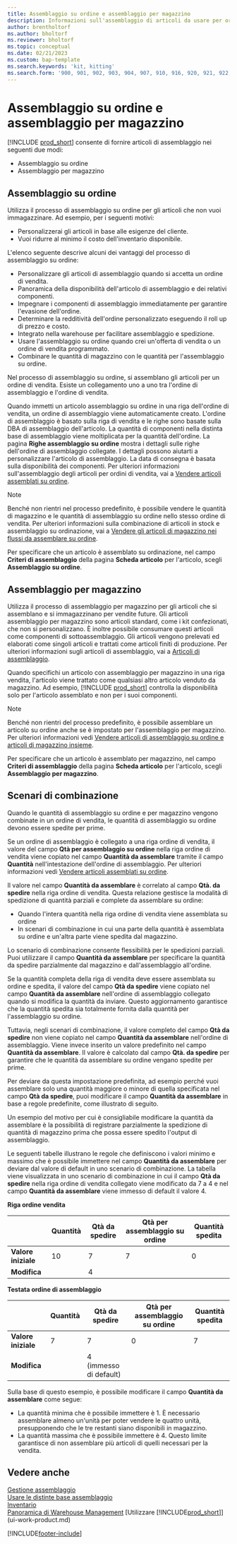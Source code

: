```yaml
---
title: Assemblaggio su ordine e assemblaggio per magazzino
description: Informazioni sull'assemblaggio di articoli da usare per ordini di vendita o da tenere in magazzino per vendite future.
author: brentholtorf
ms.author: bholtorf
ms.reviewer: bholtorf
ms.topic: conceptual
ms.date: 02/21/2023
ms.custom: bap-template
ms.search.keywords: 'kit, kitting'
ms.search.form: '900, 901, 902, 903, 904, 907, 910, 916, 920, 921, 922, 923, 940, 941, 942, 930, 931, 932, 914, 915, 905'
---
```

# <a name="understanding-assemble-to-order-and-assemble-to-stock"></a>Assemblaggio su ordine e assemblaggio per magazzino

[!INCLUDE [prod_short](includes/prod_short.md)] consente di fornire articoli di assemblaggio nei seguenti due modi:

* Assemblaggio su ordine  
* Assemblaggio per magazzino  

## <a name="assemble-to-order"></a>Assemblaggio su ordine

Utilizza il processo di assemblaggio su ordine per gli articoli che non vuoi immagazzinare. Ad esempio, per i seguenti motivi:

* Personalizzerai gli articoli in base alle esigenze del cliente.
* Vuoi ridurre al minimo il costo dell'inventario disponibile.

L'elenco seguente descrive alcuni dei vantaggi del processo di assemblaggio su ordine:  

* Personalizzare gli articoli di assemblaggio quando si accetta un ordine di vendita.  
* Panoramica della disponibilità dell'articolo di assemblaggio e dei relativi componenti.  
* Impegnare i componenti di assemblaggio immediatamente per garantire l'evasione dell'ordine.  
* Determinare la redditività dell'ordine personalizzato eseguendo il roll up di prezzo e costo.  
* Integrato nella warehouse per facilitare assemblaggio e spedizione.  
* Usare l'assemblaggio su ordine quando crei un'offerta di vendita o un ordine di vendita programmato.  
* Combinare le quantità di magazzino con le quantità per l'assemblaggio su ordine.  

Nel processo di assemblaggio su ordine, si assemblano gli articoli per un ordine di vendita. Esiste un collegamento uno a uno tra l'ordine di assemblaggio e l'ordine di vendita.  

Quando immetti un articolo assemblaggio su ordine in una riga dell'ordine di vendita, un ordine di assemblaggio viene automaticamente creato. L'ordine di assemblaggio è basato sulla riga di vendita e le righe sono basate sulla DBA di assemblaggio dell'articolo. La quantità di componenti nella distinta base di assemblaggio viene moltiplicata per la quantità dell'ordine. La pagina **Righe assemblaggio su ordine** mostra i dettagli sulle righe dell'ordine di assemblaggio collegate. I dettagli possono aiutarti a personalizzare l'articolo di assemblaggio. La data di consegna è basata sulla disponibilità dei componenti. Per ulteriori informazioni sull'assemblaggio degli articoli per ordini di vendita, vai a [Vendere articoli assemblati su ordine](assembly-how-to-sell-items-assembled-to-order.md).  

> [!NOTE]  
> Benché non rientri nel processo predefinito, è possibile vendere le quantità di magazzino e le quantità di assemblaggio su ordine nello stesso ordine di vendita. Per ulteriori informazioni sulla combinazione di articoli in stock e assemblaggio su ordinazione, vai a [Vendere gli articoli di magazzino nei flussi da assemblare su ordine](assembly-how-to-sell-inventory-items-in-assemble-to-order-flows.md).  

Per specificare che un articolo è assemblato su ordinazione, nel campo **Criteri di assemblaggio** della pagina **Scheda articolo** per l'articolo, scegli **Assemblaggio su ordine**.  

## <a name="assemble-to-stock"></a>Assemblaggio per magazzino

Utilizza il processo di assemblaggio per magazzino per gli articoli che si assemblano e si immagazzinano per vendite future. Gli articoli assemblaggio per magazzino sono articoli standard, come i kit confezionati, che non si personalizzano. È inoltre possibile consumare questi articoli come componenti di sottoassemblaggio. Gli articoli vengono prelevati ed elaborati come singoli articoli e trattati come articoli finiti di produzione. Per ulteriori informazioni sugli articoli di assemblaggio, vai a [Articoli di assemblaggio](assembly-how-to-assemble-items.md).  

Quando specifichi un articolo con assemblaggio per magazzino in una riga vendita, l'articolo viene trattato come qualsiasi altro articolo venduto da magazzino. Ad esempio, [!INCLUDE [prod_short](includes/prod_short.md)] controlla la disponibilità solo per l'articolo assemblato e non per i suoi componenti.  

> [!NOTE]  
> Benché non rientri del processo predefinito, è possibile assemblare un articolo su ordine anche se è impostato per l'assemblaggio per magazzino. Per ulteriori informazioni vedi [Vendere articoli di assemblaggio su ordine e articoli di magazzino insieme](assembly-how-to-sell-assemble-to-order-items-and-inventory-items-together.md).  

Per specificare che un articolo è assemblato per magazzino, nel campo **Criteri di assemblaggio** della pagina **Scheda articolo** per l'articolo, scegli **Assemblaggio per magazzino**.  

## <a name="combination-scenarios"></a>Scenari di combinazione

Quando le quantità di assemblaggio su ordine e per magazzino vengono combinate in un ordine di vendita, le quantità di assemblaggio su ordine devono essere spedite per prime.  

Se un ordine di assemblaggio è collegato a una riga ordine di vendita, il valore del campo **Qtà per assemblaggio su ordine** nella riga ordine di vendita viene copiato nel campo **Quantità da assemblare** tramite il campo **Quantità** nell'intestazione dell'ordine di assemblaggio. Per ulteriori informazioni vedi [Vendere articoli assemblati su ordine](assembly-how-to-sell-items-assembled-to-order.md).  

Il valore nel campo **Quantità da assemblare** è correlato al campo **Qtà. da spedire** nella riga ordine di vendita. Questa relazione gestisce la modalità di spedizione di quantità parziali e complete da assemblare su ordine:

* Quando l'intera quantità nella riga ordine di vendita viene assemblata su ordine
* In scenari di combinazione in cui una parte della quantità è assemblata su ordine e un'altra parte viene spedita dal magazzino.

Lo scenario di combinazione consente flessibilità per le spedizioni parziali. Puoi utilizzare il campo **Quantità da assemblare** per specificare la quantità da spedire parzialmente dal magazzino e dall'assemblaggio all'ordine.  

Se la quantità completa della riga di vendita deve essere assemblata su ordine e spedita, il valore del campo **Qtà da spedire** viene copiato nel campo **Quantità da assemblare** nell'ordine di assemblaggio collegato quando si modifica la quantità da inviare. Questo aggiornamento garantisce che la quantità spedita sia totalmente fornita dalla quantità per l'assemblaggio su ordine.  

Tuttavia, negli scenari di combinazione, il valore completo del campo **Qtà da spedire** non viene copiato nel campo **Quantità da assemblare** nell'ordine di assemblaggio. Viene invece inserito un valore predefinito nel campo **Quantità da assemblare**. Il valore è calcolato dal campo **Qtà. da spedire** per garantire che le quantità da assemblare su ordine vengano spedite per prime.

Per deviare da questa impostazione predefinita, ad esempio perché vuoi assemblare solo una quantità maggiore o minore di quella specificata nel campo **Qtà da spedire**, puoi modificare il campo **Quantità da assemblare** in base a regole predefinite, come illustrato di seguito.  

Un esempio del motivo per cui è consigliabile modificare la quantità da assemblare è la possibilità di registrare parzialmente la spedizione di quantità di magazzino prima che possa essere spedito l'output di assemblaggio.  

Le seguenti tabelle illustrano le regole che definiscono i valori minimo e massimo che è possibile immettere nel campo **Quantità da assemblare** per deviare dal valore di default in uno scenario di combinazione. La tabella viene visualizzata in uno scenario di combinazione in cui il campo **Qtà da spedire** nella riga ordine di vendita collegato viene modificato da 7 a 4 e nel campo **Quantità da assemblare** viene immesso di default il valore 4.  

**Riga ordine vendita**

|                | **Quantità** | **Qtà da spedire** | **Qtà per assemblaggio su ordine** | **Quantità spedita** |
|----------------|--------------|------------------|-------------------------------|----------------------|
|**Valore iniziale**| 10          | 7                | 7                             | 0                    |
|**Modifica**      |              | 4                |                               |                      |

**Testata ordine di assemblaggio**

|                | **Quantità** | **Qtà da spedire** | **Qtà per assemblaggio su ordine** | **Quantità spedita** |
|----------------|--------------|------------------|-------------------------------|----------------------|
|**Valore iniziale**| 7           | 7                | 0                             | 7                    |
|**Modifica**      |              | 4 (immesso di default)|                         |                      |

Sulla base di questo esempio, è possibile modificare il campo **Quantità da assemblare** come segue:  

* La quantità minima che è possibile immettere è 1. È necessario assemblare almeno un'unità per poter vendere le quattro unità, presupponendo che le tre restanti siano disponibili in magazzino.  
* La quantità massima che è possibile immettere è 4. Questo limite garantisce di non assemblare più articoli di quelli necessari per la vendita.  

## <a name="see-also"></a>Vedere anche

[Gestione assemblaggio](assembly-assemble-items.md)  
[Usare le distinte base assemblaggio](assembly-how-work-assembly-boms.md)  
[Inventario](inventory-manage-inventory.md)  
[Panoramica di Warehouse Management](design-details-warehouse-management.md)
[Utilizzare [!INCLUDE[prod_short](includes/prod_short.md)]](ui-work-product.md)

[!INCLUDE[footer-include](includes/footer-banner.md)]
